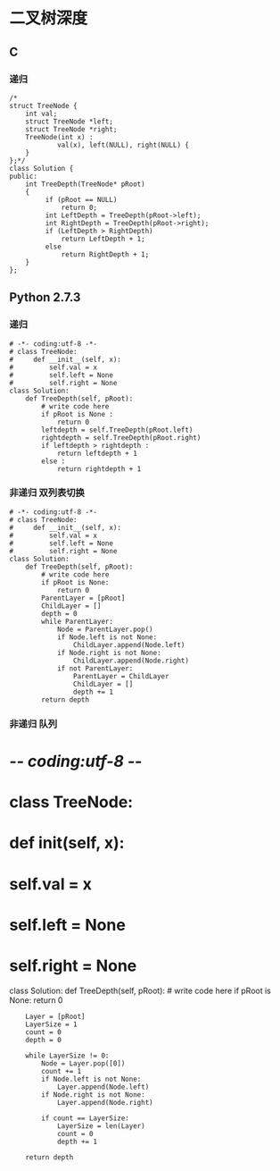 # 二叉树深度

## C

### 递归

```
/*
struct TreeNode {
    int val;
    struct TreeNode *left;
    struct TreeNode *right;
    TreeNode(int x) :
            val(x), left(NULL), right(NULL) {
    }
};*/
class Solution {
public:
    int TreeDepth(TreeNode* pRoot)
    {
         if (pRoot == NULL)
             return 0;
         int LeftDepth = TreeDepth(pRoot->left);
         int RightDepth = TreeDepth(pRoot->right);
         if (LeftDepth > RightDepth)
             return LeftDepth + 1;
         else
             return RightDepth + 1;
    }
};
```

## Python 2.7.3

### 递归

```
# -*- coding:utf-8 -*-
# class TreeNode:
#     def __init__(self, x):
#         self.val = x
#         self.left = None
#         self.right = None
class Solution:
    def TreeDepth(self, pRoot):
        # write code here
        if pRoot is None :
            return 0
        leftdepth = self.TreeDepth(pRoot.left)
        rightdepth = self.TreeDepth(pRoot.right)
        if leftdepth > rightdepth :
            return leftdepth + 1
        else :
            return rightdepth + 1
```

### 非递归 双列表切换

```
# -*- coding:utf-8 -*-
# class TreeNode:
#     def __init__(self, x):
#         self.val = x
#         self.left = None
#         self.right = None
class Solution:
    def TreeDepth(self, pRoot):
        # write code here
        if pRoot is None:
            return 0
        ParentLayer = [pRoot]
        ChildLayer = []
        depth = 0
        while ParentLayer:
            Node = ParentLayer.pop()
            if Node.left is not None:
                ChildLayer.append(Node.left)
            if Node.right is not None:
                ChildLayer.append(Node.right)
            if not ParentLayer:
                ParentLayer = ChildLayer
                ChildLayer = []
                depth += 1
        return depth
```

### 非递归 队列
# -*- coding:utf-8 -*-
# class TreeNode:
#     def __init__(self, x):
#         self.val = x
#         self.left = None
#         self.right = None
class Solution:
    def TreeDepth(self, pRoot):
        # write code here
        if pRoot is None:
            return 0
        
        Layer = [pRoot]
        LayerSize = 1
        count = 0
        depth = 0
        
        while LayerSize != 0:
            Node = Layer.pop([0])
            count += 1
            if Node.left is not None:
                Layer.append(Node.left)
            if Node.right is not None:
                Layer.append(Node.right)
            
            if count == LayerSize:
                LayerSize = len(Layer)
                count = 0
                depth += 1
        
        return depth